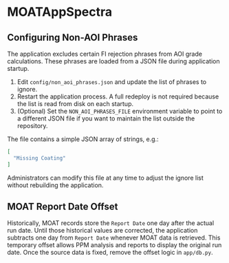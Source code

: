 # MOATAppSpectra

## Configuring Non-AOI Phrases

The application excludes certain FI rejection phrases from AOI grade
calculations. These phrases are loaded from a JSON file during application
startup.

1. Edit `config/non_aoi_phrases.json` and update the list of phrases to
   ignore.
2. Restart the application process. A full redeploy is not required because
   the list is read from disk on each startup.
3. (Optional) Set the `NON_AOI_PHRASES_FILE` environment variable to point to
   a different JSON file if you want to maintain the list outside the
   repository.

The file contains a simple JSON array of strings, e.g.:

```json
[
  "Missing Coating"
]
```

Administrators can modify this file at any time to adjust the ignore list
without rebuilding the application.

## MOAT Report Date Offset

Historically, MOAT records store the `Report Date` one day after the actual run
date.  Until those historical values are corrected, the application subtracts
one day from `Report Date` whenever MOAT data is retrieved.  This temporary
offset allows PPM analysis and reports to display the original run date.  Once
the source data is fixed, remove the offset logic in `app/db.py`.
